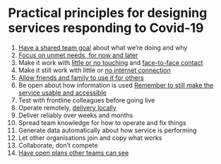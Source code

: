 # Practical principles for designing services responding to Covid-19

1. [Have a shared team goal](http://www.myddelton.co.uk/blog/building-local-welcome-by-tackling-our-riskiest-assumptions) about what we’re doing and why
2. [Focus on unmet needs, for now and later](https://medium.com/digital-and-innovation-at-british-red-cross/mapping-unmet-needs-f0cf830b307d)
3. Make it work with [little or no touching](https://twitter.com/Deliveroo/status/1240334705981095937) and [face-to-face contact](https://twitter.com/yahoo_pete/status/1233834806158516226)
4. Make it still work with little or [no internet connection](https://www.nhs.uk/using-the-nhs/nhs-services/urgent-and-emergency-care/nhs-111/)
5. [Allow friends and family to use it for others](https://www.nhs.uk/common-health-questions/caring-carers-and-long-term-conditions/can-i-pick-up-a-prescription-for-someone-else/)
6. Be open about how information is used
[Remember to still make the service usable and accessible](https://twitter.com/timpaul/status/1239851793112276993)
7. Test with frontline colleagues before going live
8. Operate remotely, [delivery locally](https://reserves.redcross.org.uk/)
9. Deliver reliably over weeks and months
10. Spread team knowledge for how to operate and fix things
11. Generate data automatically about how service is performing
13. Let other organisations join and copy what works
14. Collaborate, don’t compete
15. [Have open plans other teams can see](https://trello.com/b/U4uyig9o/suport-line-roadmap)

